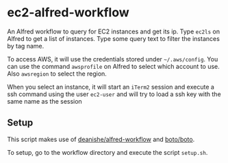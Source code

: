 # ec2-alfred-workflow

An Alfred workflow to query for EC2 instances and get its ip. Type `ec2ls` on
Alfred to get a list of instances. Type some query text to filter the instances
by tag name.

To access AWS, it will use the credentials stored under `~/.aws/config`. You
can use the command `awsprofile` on Alfred to select which account to use. Also
`awsregion` to select the region.

When you select an instance, it will start an `iTerm2` session and execute a
ssh command using the user `ec2-user` and will try to load a ssh key with the
same name as the session

## Setup

This script makes use of
[deanishe/alfred-workflow](https://github.com/deanishe/alfred-workflow) and
[boto/boto](https://github.com/boto/boto).

To setup, go to the workflow directory and execute the script `setup.sh`.
